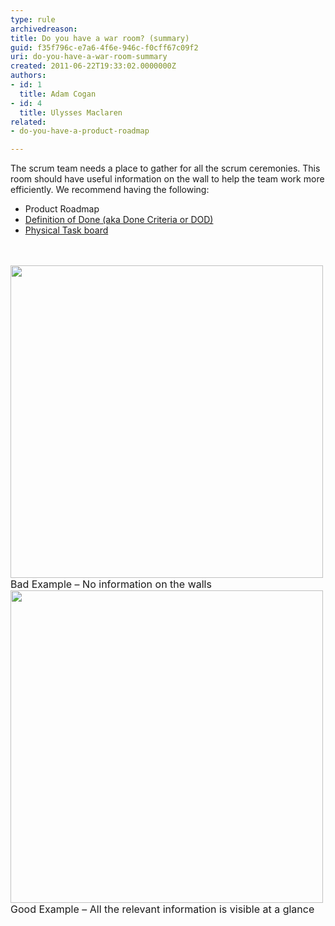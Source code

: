 ```yaml
---
type: rule
archivedreason: 
title: Do you have a war room? (summary)
guid: f35f796c-e7a6-4f6e-946c-f0cff67c09f2
uri: do-you-have-a-war-room-summary
created: 2011-06-22T19:33:02.0000000Z
authors:
- id: 1
  title: Adam Cogan
- id: 4
  title: Ulysses Maclaren
related:
- do-you-have-a-product-roadmap

---
```




  <p>The scrum team needs a place to gather for all the scrum ceremonies. This room should have useful information on the wall to help the team work more efficiently. We recommend having the following&#58;</p>
<ul>
    <li> Product Roadmap</li>
    <li><a href="/Management/RulesToSuccessfulProjects/Pages/DoYouGoBeyondDoneAndFollowADoneCriteria.aspx">Definition of Done (aka Done Criteria or DOD)</a></li>
    <li><a href="/Management/RulesToBetterScrumUsingTFS/Pages/PhysicalTaskboard.aspx">Physical Task board</a></li>
</ul>

<br><excerpt class='endintro'></excerpt><br>
  <img width="500" class="ms-rteCustom-ImageArea" src="/Management/RulesToBetterScrumUsingTFS/PublishingImages/war-room-bad-example.jpg" alt="" />
<font size="-0" class="ms-rteCustom-FigureBad">Bad Example – No information on the walls</font>
<img width="500" class="ms-rteCustom-ImageArea" src="/Management/RulesToBetterScrumUsingTFS/PublishingImages/war-room-good-example.jpg" alt="" />
<font size="-0" class="ms-rteCustom-FigureGood">Good Example – All the relevant information is visible at a glance</font>



